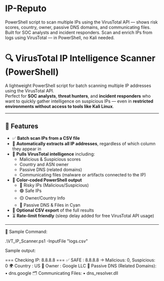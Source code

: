 # IP-Reputo
 PowerShell script to scan multiple IPs using the VirusTotal API — shows risk scores, country, owner, passive DNS domains, and communicating files. Built for SOC analysts and incident responders. Scan and enrich IPs from logs using VirusTotal — in PowerShell, no Kali needed.


# 🔍 VirusTotal IP Intelligence Scanner (PowerShell)

A lightweight PowerShell script for batch scanning multiple IP addresses using the VirusTotal API.  
Perfect for **SOC analysts**, **threat hunters**, and **incident responders** who want to quickly gather intelligence on suspicious IPs — even in **restricted environments without access to tools like Kali Linux**.

---

## 🚀 Features

- ✅ **Batch scan IPs from a CSV file**
- 📂 **Automatically extracts all IP addresses**, regardless of which column they appear in
- 🧬 **Pulls VirusTotal intelligence** including:
  - Malicious & Suspicious scores
  - Country and ASN owner
  - Passive DNS (related domains)
  - Communicating files (malware or artifacts connected to the IP)
- 🎨 **Color-coded PowerShell output**
  - 🔴 Risky IPs (Malicious/Suspicious)
  - 🟢 Safe IPs
  - 🟡 Owner/Country Info
  - 🔗 Passive DNS & Files in Cyan
- 💾 **Optional CSV export** of the full results
- ⏳ **Rate-limit friendly** (sleep delay added for free VirusTotal API usage)

---
🧪 Sample Command:

.\VT_IP_Scanner.ps1 -InputFile "logs.csv"


Sample output:

=== Checking IP: 8.8.8.8 ===
✅ SAFE : 8.8.8.8 -> Malicious: 0, Suspicious: 0
🌍 Country : US
🏢 Owner   : Google LLC
🔗 Passive DNS (Related Domains):
   • dns.google
🗂 Communicating Files:
   • dns_resolver.dll
